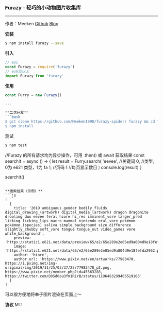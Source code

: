 ### Furazy - 轻巧的小动物图片收集库
------------

作者：Meeken
[Github](https://github.com/Meeken1998)
[Blog](https://meek3n.cn)

**安装**
```bash
$ npm install furazy --save
```
**引入**
```js
// es5
const Furazy = require('furazy')
// es6及以上
import Furazy from 'furazy'
```
**使用**
```js
const Furry = new Furazy()

---

**二次开发**
```bash
$ git clone https://github.com/Meeken1998/furazy-spider/ furazy && cd furazy
$ npm install
```
测试
```bash
$ npm test
```

//Furazy 的所有请求均为异步操作，可用 .then() 或 await 获取结果
const searchIt = async () => {
	let result = Furry.search(
		'eevee', //关键词
		0, //类型，0为 e621 类型，1为 fa
		1, //页码
		1 //每页显示数目
	)
	console.log(result)
}

searchIt()
```

**搜索结果（示例）**
```js
[
  {
    title: '2019 ambiguous_gender bodily_fluids digital_drawing_(artwork) digital_media_(artwork) dragon dragonite drooling duo eevee feral hiore hi_res imminent_vore larger_pred licking licking_lips macro mammal nintendo oral_vore pokémon pokémon_(species) saliva simple_background size_difference slightly_chubby soft_vore tongue tongue_out video_games vore white_background',
    preview: 'https://static1.e621.net/data/preview/65/e2/65e289e2e05ed9a004d9e18fefda2962.jpg',
    image: 'https://static1.e621.net/data/65/e2/65e289e2e05ed9a004d9e18fefda2962.png',
    author: 'hiore',
    author_url: 'https://www.pixiv.net/en/artworks/77983470, https://i.pximg.net/img-original/img/2019/11/25/03/37/25/77983470_p2.png, https://www.pixiv.net/member.php?id=45363288, https://twitter.com/D0Sd0ou3fm1R1rB/status/1196483299465519105'
  }
]
```
可以很方便地将~~本子~~图片渲染在页面上～


**协议**
MIT
